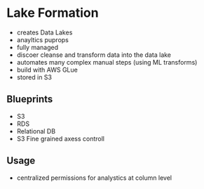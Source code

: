  # Lake Formation
 - creates Data Lakes
 - anayltics puprops
 - fully managed
 - discoer cleanse and transform data into the data lake
 - automates many complex manual steps (using ML transforms)
 - build with AWS GLue
 - stored in S3
 ## Blueprints
 - S3
 - RDS
 - Relational DB
 - S3
  Fine grained axess controll
## Usage
- centralized permissions for analystics at column level